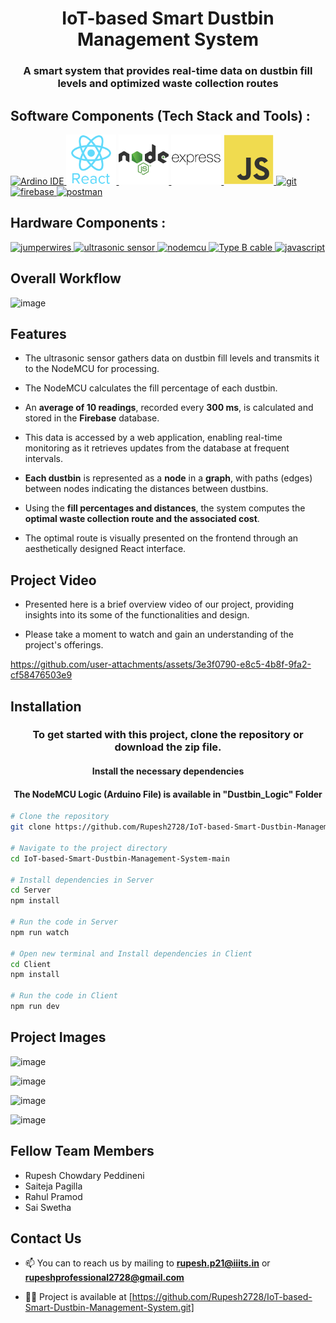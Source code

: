 <h1 align="center">IoT-based Smart Dustbin Management System</h1>
<h3 align="center">A smart system that provides real-time data on dustbin fill levels and optimized waste collection routes</h3>

<h2 align="left">Software Components (Tech Stack and Tools) :</h2>
<p align="left">
<a href="https://docs.arduino.cc/software/ide/" target="_blank" rel="noreferrer"> <img src="https://encrypted-tbn0.gstatic.com/images?q=tbn:ANd9GcTXiHF4I0awSmLIjmeXu-qpaQPUIDJ7aRbjKw&s" alt="Ardino IDE" width="100" height="80"/> </a>
<a href="https://reactjs.org/" target="_blank" rel="noreferrer"> <img src="https://raw.githubusercontent.com/devicons/devicon/master/icons/react/react-original-wordmark.svg" alt="react" width="80" height="80"/> </a>
<a href="https://nodejs.org" target="_blank" rel="noreferrer"> <img src="https://raw.githubusercontent.com/devicons/devicon/master/icons/nodejs/nodejs-original-wordmark.svg" alt="nodejs" width="80" height="80"/> </a>
<a href="https://expressjs.com" target="_blank" rel="noreferrer"> <img src="https://raw.githubusercontent.com/devicons/devicon/master/icons/express/express-original-wordmark.svg" alt="express" width="80" height="80"/> </a>
<a href="https://developer.mozilla.org/en-US/docs/Web/JavaScript" target="_blank" rel="noreferrer"> <img src="https://raw.githubusercontent.com/devicons/devicon/master/icons/javascript/javascript-original.svg" alt="javascript" width="80" height="80"/> </a>
<a href="https://git-scm.com/" target="_blank" rel="noreferrer"> <img src="https://www.vectorlogo.zone/logos/git-scm/git-scm-icon.svg" alt="git" width="80" height="80"/> </a>
<a href="https://firebase.google.com/" target="_blank" rel="noreferrer"> <img src="https://firebase.google.com/static/images/brand-guidelines/logo-vertical.png" alt="firebase" width="80" height="80"/> </a>
<a href="https://postman.com" target="_blank" rel="noreferrer"> <img src="https://www.vectorlogo.zone/logos/getpostman/getpostman-icon.svg" alt="postman" width="80" height="80"/> </a>
</p>

<h2 align="left">Hardware Components :</h2>
<p align="left">
<a href="https://robomart.com/image/cache/catalog/RM000744/female-to-female-jumper-wires-pack-of-10-1600x1200.jpg.webp" target="_blank" rel="noreferrer"> <img src="https://robomart.com/image/cache/catalog/RM000744/female-to-female-jumper-wires-pack-of-10-1600x1200.jpg.webp" alt="jumperwires" width="120" height="80"/> </a>
<a href="https://www.amazon.in/Ultrasonic-Sensor-Module-HC-SR-04-Robokart/dp/B00ZNB01HI" target="_blank" rel="noreferrer"> <img src="https://m.media-amazon.com/images/I/612VzpvhpjL._AC_UF1000,1000_QL80_.jpg" alt="ultrasonic sensor" width="100" height="80"/> </a>
<a href="" target="_blank" rel="noreferrer"> <img src="https://m.media-amazon.com/images/I/61UOyRccN0L.jpg" alt="nodemcu" width="100" height="80"/> </a>
<a href="" target="_blank" rel="noreferrer"> <img src="https://m.media-amazon.com/images/I/519+S6mIXML.jpg" alt="Type B cable" width="100" height="80"/> </a>
<a href="" target="_blank" rel="noreferrer"> <img src="https://encrypted-tbn0.gstatic.com/images?q=tbn:ANd9GcRBZgiHJWDeYiOjzfkEW_DnW8qANWNuhQP0tw&s" alt="javascript" width="100" height="80"/> </a>
</p>

<h2 align="left">Overall Workflow</h2>

![image](https://github.com/user-attachments/assets/a96e2c0e-61f8-4841-9640-382b45690b8e)


<h2 align="left">Features</h2>

- The ultrasonic sensor gathers data on dustbin fill levels and transmits it to the NodeMCU for processing.

- The NodeMCU calculates the fill percentage of each dustbin.

- An **average of 10 readings**, recorded every **300 ms**, is calculated and stored in the **Firebase** database.

- This data is accessed by a web application, enabling real-time monitoring as it retrieves updates from the database at frequent intervals.

- **Each dustbin** is represented as a **node** in a **graph**, with paths (edges) between nodes indicating the distances between dustbins.

- Using the **fill percentages and distances**, the system computes the **optimal waste collection route and the associated cost**.

- The optimal route is visually presented on the frontend through an aesthetically designed React interface.


<h2 align="left">Project Video</h2>

- Presented here is a brief overview video of our project, providing insights into its some of the functionalities and design.

- Please take a moment to watch and gain an understanding of the project's offerings.


https://github.com/user-attachments/assets/3e3f0790-e8c5-4b8f-9fa2-cf58476503e9

<h2 align="left">Installation</h2>
<h3 align="center">To get started with this project, clone the repository or download the zip file.</h3>
<h4 align="center">Install the necessary dependencies</h4>
<h4 align="center">The NodeMCU Logic (Arduino File) is available in "Dustbin_Logic" Folder</h4>

```bash
# Clone the repository
git clone https://github.com/Rupesh2728/IoT-based-Smart-Dustbin-Management-System.git

# Navigate to the project directory
cd IoT-based-Smart-Dustbin-Management-System-main

# Install dependencies in Server
cd Server
npm install

# Run the code in Server
npm run watch

# Open new terminal and Install dependencies in Client
cd Client
npm install

# Run the code in Client
npm run dev
```
<h2 align="left">Project Images</h2>

![image](https://github.com/user-attachments/assets/1f6a0eb9-a36d-4638-8bac-eb2221e72b75)

![image](https://github.com/user-attachments/assets/a5a841af-0140-4e63-b179-6fe4099de660)

![image](https://github.com/user-attachments/assets/9f2872e5-5cca-41ff-b04b-efe0e580668c)

![image](https://github.com/user-attachments/assets/51add038-3ca2-4e07-92e2-9648afedbcba)


<h2 align="left">Fellow Team Members</h2>

- Rupesh Chowdary Peddineni 
- Saiteja Pagilla
- Rahul Pramod
- Sai Swetha

<h2 align="left">Contact Us</h2>

- 📫 You can to reach us by mailing to **rupesh.p21@iiits.in** or **rupeshprofessional2728@gmail.com**

- 👨‍💻 Project is available at [https://github.com/Rupesh2728/IoT-based-Smart-Dustbin-Management-System.git]
  
